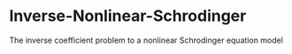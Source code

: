 # Inverse-Nonlinear-Schrodinger
The inverse coefficient problem to a nonlinear Schrodinger equation model
